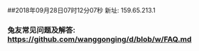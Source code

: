 ##2018年09月28日07时12分07秒 新址: 159.65.213.1
### 兔友常见问题及解答: https://github.com/wanggonging/d/blob/w/FAQ.md
